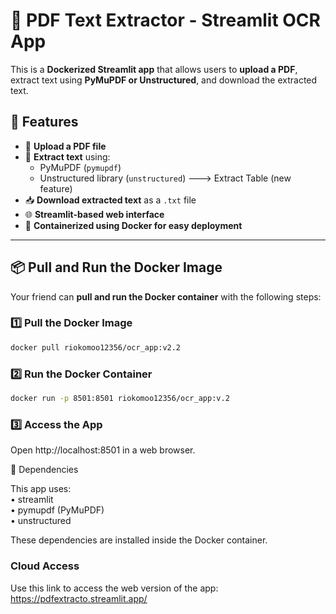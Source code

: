 # 📝 PDF Text Extractor - Streamlit OCR App

This is a **Dockerized Streamlit app** that allows users to **upload a PDF**, extract text using **PyMuPDF or Unstructured**, and download the extracted text.

## 🚀 Features
- 📂 **Upload a PDF file**
- 📝 **Extract text** using:
  - PyMuPDF (`pymupdf`)
  - Unstructured library (`unstructured`) ---> Extract Table (new feature)
- 📥 **Download extracted text** as a `.txt` file
- 🌐 **Streamlit-based web interface**
- 🐳 **Containerized using Docker for easy deployment**

---

## 📦 Pull and Run the Docker Image

Your friend can **pull and run the Docker container** with the following steps:

### 1️⃣ **Pull the Docker Image**
```bash
docker pull riokomoo12356/ocr_app:v2.2
```

### 2️⃣ **Run the Docker Container**
```bash
docker run -p 8501:8501 riokomoo12356/ocr_app:v.2
```

### 3️⃣ **Access the App**
Open http://localhost:8501 in a web browser.

📜 Dependencies

This app uses:  
	•	streamlit  
	•	pymupdf (PyMuPDF)  
	•	unstructured  

These dependencies are installed inside the Docker container.

### Cloud Access

Use this link to access the web version of the app: https://pdfextracto.streamlit.app/
